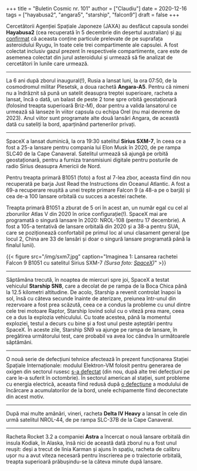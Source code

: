+++
title = "Buletin Cosmic nr. 101"
author = ["Claudiu"]
date = 2020-12-16
tags = ["hayabusa2", "angara5", "starship", "falcon9"]
draft = false
+++

Cercetătorii Agenției Spațiale Japoneze (JAXA) au desfăcut capsula sondei **Hayabusa2** (cea recuperată în 5 decembrie din deșertul australian) și [au confirmat](https://global.jaxa.jp/press/2020/12/20201214-1%5Fe.html) că aceasta conține particule prelevate de pe suprafața asteroidului Ryugu, în toate cele trei compartimente ale capsulei. A fost colectat inclusiv gazul prezent în respectivele compartimente, care este de asemenea colectat din jurul asteroidului și urmează să fie analizat de cercetători în lunile care urmează.

---

La 6 ani după zborul inaugural(!), Rusia a lansat luni, la ora 07:50, de la cosmodromul militar Plesetsk, a doua rachetă **Angara-A5**. Pentru că nimeni nu a îndrăznit să pună un satelit deasupra treptei superioare, racheta a lansat, încă o dată, un balast de peste 2 tone spre orbită geostaționară (folosind treapta superioară Briz-M), doar pentru a valida lansatorul ce urmează să lanseze în viitor capsula cu echipa Orel (nu mai devreme de 2023). Anul viitor sunt programate alte două lansări Angara, de această dată cu sateliți la bord, aparținând partenerilor privați.

---

SpaceX a lansat duminică, la ora 19:30 satelitul **Sirius SXM-7**, în ceea ce a fost a 25-a lansare pentru compania lui Elon Musk în 2020, de pe rampa SLC40 de la Cape Canaveral. Satelitul urmează să ajungă pe orbită geostaționară, pentru a furniza transmisiuni digitale pentru posturile de radio Sirius deasupra Americii de Nord.

Pentru treapta primară B1051 (foto) a fost al 7-lea zbor, aceasta fiind din nou recuperată pe barja Just Read the Instructions din Oceanul Atlantic. A fost a 69-a recuperare reușită a unei trepte primare Falcon 9 (a 48-a pe o barjă) și cea de-a 100 lansare orbitală cu succes a acestei rachete.

Treapta primară B1051 a zburat de 5 ori în acest an, un număr egal cu cel al zborurilor Atlas V din 2020 în orice configurație(!). SpaceX mai are programată o singură lansare în 2020: NROL-108 (pentru 17 decembrie).
A fost a 105-a tentativă de lansare orbitală din 2020 și a 38-a pentru SUA, care se poziționează confortabil pe primul loc al unui clasament general (pe locul 2, China are 33 de lansări și doar o singură lansare programată până la finalul lunii).

{{< figure src="/img/sxm7.jpg" caption="Imaginea 1: Lansarea rachetei Falcon 9 B1051 cu satelitul Sirius SXM-7 _(Sursa foto: [SpaceX](https://www.flickr.com/photos/spacex/50716071167/))_" >}}

---

Săptămâna trecută, în noaptea de miercuri spre joi, SpaceX a testat vehiculul **Starship SN8**, care a decolat de pe rampa de la Boca Chica până la 12.5 kilometri altitudine. De acolo, Starship a revenit controlat înapoi la sol, însă cu câteva secunde înainte de aterizare, preiunea într-unul din rezervoare a fost prea scăzută, ceea ce a condus la probleme cu unul dintre cele trei motoare Raptor, Starship lovind solul cu o viteză prea mare, ceea ce a dus la explozia vehiculului. Cu toate acestea, până la momentul exploziei, testul a decurs cu bine și a fost unul peste așteptări pentru SpaceX. În aceste zile, Starship SN9 va ajunge pe rampa de lansare, în pregătirea următorului test, care probabil va avea loc cândva în următoarele săptămâni.

---

O nouă serie de defecțiuni tehnice afectează în prezent funcționarea Stației Spațiale Internaționale: modulul Elektron-VM folosit pentru generarea de oxigen din sectorul rusesc [s-a defectat](https://ria.ru/20201212/mks-1588923186.html) (din nou, după alte trei defecțiuni pe care le-a suferit în octombrie). În sectorul american al stației, sunt probleme cu energia electrică, aceasta fiind redusă după [o defecțiune](https://ria.ru/20201212/mks-1588908119.html) a modulului de încărcare a acumulatorilor de la bord, unele echipamente fiind deconectate din acest motiv.

---

După mai multe amânări, vineri, racheta **Delta IV Heavy** a lansat în cele din urmă satelitul NROL-44, de pe rampa SLC-37B de la Cape Canaveral.

---

Racheta Rocket 3.2 a companiei **Astra** a încercat o nouă lansare orbitală din insula Kodiak, în Alaska, însă nici de această dată zborul nu a fost unul reușit: deși a trecut de linia Karman și ajuns în spațiu, racheta de calibru ușor nu a avut viteza necesară pentru înscrierea pe o traiectorie orbitală, treapta superioară prăbușindu-se la câteva minute după lansare.